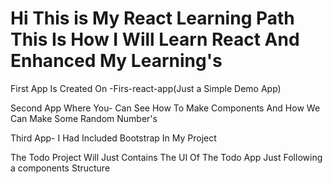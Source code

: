 <h1>Hi This is My React Learning Path This Is How I Will Learn React And Enhanced My Learning's</h1>
<p>First App Is Created On -Firs-react-app(Just a Simple Demo App)</p>
<p>Second App Where You- Can See How To Make Components And How We Can Make Some Random Number's</p>
<p>Third App- I Had Included Bootstrap In My Project</p>
<p>The Todo Project Will Just Contains The UI Of The Todo App Just Following a components Structure</p>
